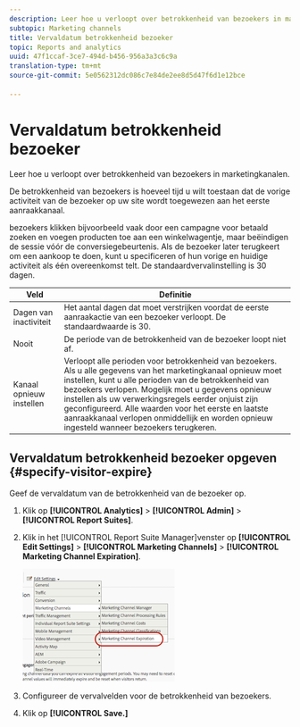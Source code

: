 ```yaml
---
description: Leer hoe u verloopt over betrokkenheid van bezoekers in marketingkanalen.
subtopic: Marketing channels
title: Vervaldatum betrokkenheid bezoeker
topic: Reports and analytics
uuid: 47f1ccaf-3ce7-494d-b456-956a3a3c6c9a
translation-type: tm+mt
source-git-commit: 5e0562312dc086c7e84de2ee8d5d47f6d1e12bce

---
```



# Vervaldatum betrokkenheid bezoeker

Leer hoe u verloopt over betrokkenheid van bezoekers in marketingkanalen.

De betrokkenheid van bezoekers is hoeveel tijd u wilt toestaan dat de vorige activiteit van de bezoeker op uw site wordt toegewezen aan het eerste aanraakkanaal.

bezoekers klikken bijvoorbeeld vaak door een campagne voor betaald zoeken en voegen producten toe aan een winkelwagentje, maar beëindigen de sessie vóór de conversiegebeurtenis. Als de bezoeker later terugkeert om een aankoop te doen, kunt u specificeren of hun vorige en huidige activiteit als één overeenkomst telt. De standaardvervalinstelling is 30 dagen.

| Veld | Definitie |
|--- |--- |
| Dagen van inactiviteit | Het aantal dagen dat moet verstrijken voordat de eerste aanraakactie van een bezoeker verloopt. De standaardwaarde is 30. |
| Nooit | De periode van de betrokkenheid van de bezoeker loopt niet af. |
| Kanaal opnieuw instellen | Verloopt alle perioden voor betrokkenheid van bezoekers.  Als u alle gegevens van het marketingkanaal opnieuw moet instellen, kunt u alle perioden van de betrokkenheid van bezoekers verlopen. Mogelijk moet u gegevens opnieuw instellen als uw verwerkingsregels eerder onjuist zijn geconfigureerd. Alle waarden voor het eerste en laatste aanraakkanaal verlopen onmiddellijk en worden opnieuw ingesteld wanneer bezoekers terugkeren. |

## Vervaldatum betrokkenheid bezoeker opgeven {#specify-visitor-expire}

Geef de vervaldatum van de betrokkenheid van de bezoeker op.

1. Klik op **[!UICONTROL Analytics]** > **[!UICONTROL Admin]** > **[!UICONTROL Report Suites]**.
1. Klik in het [!UICONTROL Report Suite Manager]venster op **[!UICONTROL Edit Settings]** > **[!UICONTROL Marketing Channels]** > **[!UICONTROL Marketing Channel Expiration]**.

   ![](assets/mchannel_expiration.png)

1. Configureer de vervalvelden voor de betrokkenheid van bezoekers.
1. Klik op **[!UICONTROL Save.]**
